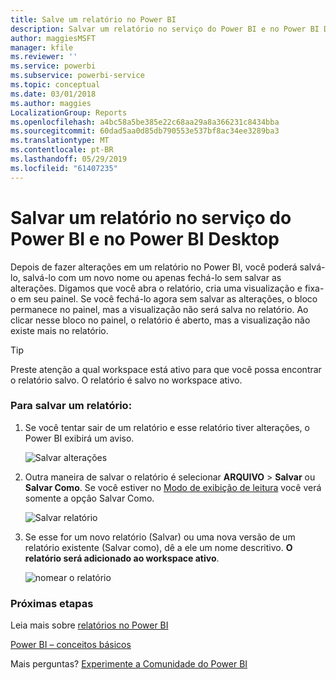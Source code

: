 ```yaml
---
title: Salve um relatório no Power BI
description: Salvar um relatório no serviço do Power BI e no Power BI Desktop
author: maggiesMSFT
manager: kfile
ms.reviewer: ''
ms.service: powerbi
ms.subservice: powerbi-service
ms.topic: conceptual
ms.date: 03/01/2018
ms.author: maggies
LocalizationGroup: Reports
ms.openlocfilehash: a4bc58a5be385e22c68aa29a8a366231c8434bba
ms.sourcegitcommit: 60dad5aa0d85db790553e537bf8ac34ee3289ba3
ms.translationtype: MT
ms.contentlocale: pt-BR
ms.lasthandoff: 05/29/2019
ms.locfileid: "61407235"
---
```

# <a name="save-a-report-in-power-bi-service-and-power-bi-desktop"></a>Salvar um relatório no serviço do Power BI e no Power BI Desktop
Depois de fazer alterações em um relatório no Power BI, você poderá salvá-lo, salvá-lo com um novo nome ou apenas fechá-lo sem salvar as alterações. Digamos que você abra o relatório, cria uma visualização e fixa-o em seu painel. Se você fechá-lo agora sem salvar as alterações, o bloco permanece no painel, mas a visualização não será salva no relatório. Ao clicar nesse bloco no painel, o relatório é aberto, mas a visualização não existe mais no relatório.

> [!TIP]
> Preste atenção a qual workspace está ativo para que você possa encontrar o relatório salvo. O relatório é salvo no workspace ativo.
> 
> 

### <a name="to-save-a-report"></a>Para salvar um relatório:
1. Se você tentar sair de um relatório e esse relatório tiver alterações, o Power BI exibirá um aviso.
   
   ![Salvar alterações](media/service-report-save/power-bi-unsaved.png)
2. Outra maneira de salvar o relatório é selecionar **ARQUIVO** \> **Salvar** ou **Salvar Como**. Se você estiver no [Modo de exibição de leitura](consumer/end-user-reading-view.md) você verá somente a opção Salvar Como. 
   
   ![Salvar relatório](media/service-report-save/power-bi-save-new.png)
3. Se esse for um novo relatório (Salvar) ou uma nova versão de um relatório existente (Salvar como), dê a ele um nome descritivo.  **O relatório será adicionado ao workspace ativo**.
   
    ![nomear o relatório](media/service-report-save/power-bi-save-dialog.png)

### <a name="next-steps"></a>Próximas etapas
Leia mais sobre [relatórios no Power BI](consumer/end-user-reports.md)

[Power BI – conceitos básicos](consumer/end-user-basic-concepts.md)

Mais perguntas? [Experimente a Comunidade do Power BI](http://community.powerbi.com/)

